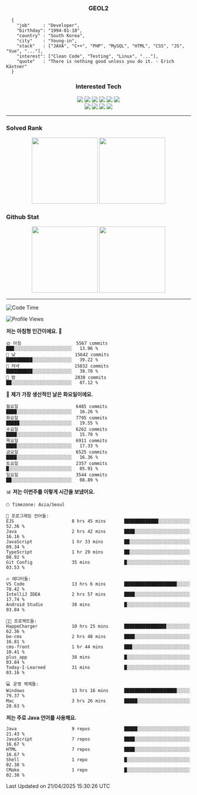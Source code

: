 <div align="center">

  ### GEOL2
</div>

```
  {
    "job"     : "Developer",
    "birthday": "1994-01-18",
    "country" : "South Korea",
    "city"    : "Young-in",
    "stack"   : ["JAVA", "C++", "PHP", "MySQL", "HTML", "CSS", "JS", "Vue", "..."],
    "interest": ["Clean Code", "Testing", "Linux", "..."], 
    "quote"   : "There is nothing good unless you do it. - Erich Kästner"
  }
  ```
  
<div align="center">
  
  ### Interested Tech
  
  <img src="https://img.shields.io/badge/Laravel-F05340?style=flat-square&logo=Laravel&logoColor=white">
  <img src="https://img.shields.io/badge/SpringBoot-6DB33F?style=flat-square&logo=SpringBoot&logoColor=white">
  <img src="https://img.shields.io/badge/-NestJs-ea2845?style=flat-square&logo=nestjs&logoColor=white">
  <img src="https://img.shields.io/badge/Express-000000?style=flat-square&logo=Express&logoColor=white">
  <img src="https://img.shields.io/badge/Three.js-000000?style=flat-square&logo=Three.js&logoColor=white">
  <img src="https://img.shields.io/badge/OpenAI-%23412991?style=flat-square&logo=openai&logoColor=white">
  <br>
  <img src="https://img.shields.io/badge/Java-ED8B00?style=flat-square&logo=openjdk&logoColor=white">
  <img src="https://img.shields.io/badge/JavaScript-F7DF1E?style=flat-square&logo=JavaScript&logoColor=black">
  <img src="https://img.shields.io/badge/TypeScript-007acc?style=flat-square&logo=TypeScript&logoColor=black">
  <img src="https://img.shields.io/badge/MySQL-4479A1?style=flat-square&logo=mysql&logoColor=white"><br>

</div>

------------

  ### Solved Rank
  
  <div align="center">
    <img height="180em" src="https://mazassumnida.wtf/api/v2/generate_badge?boj=geol2">
    <img height="180em" src="https://leetcard.jacoblin.cool/Geol2?theme=light&font=Gugi&border=0&radius=20">
  </div>
  
  ### Github Stat 
  <div align="center">
    <img height="180em" src="https://github-readme-stats-git-masterrstaa-rickstaa.vercel.app/api?username=geol2&show_icons=true&theme=dark">
    <img height="180em" src="https://github-readme-stats-git-masterrstaa-rickstaa.vercel.app/api/top-langs/?username=geol2&show_icons=true&hide=css,scss,html&layout=compact&theme=dark&count_private=true&langs_count=8">
  </div>
  
------------
<!--START_SECTION:waka-->
![Code Time](http://img.shields.io/badge/Code%20Time-4%2C086%20hrs%2024%20mins-blue)

![Profile Views](http://img.shields.io/badge/Profile%20Views-0-blue)

**저는 아침형 인간이에요. 🐤** 

```text
🌞 아침                     5567 commits        ███░░░░░░░░░░░░░░░░░░░░░░   13.96 % 
🌆 낮　                     15642 commits       ██████████░░░░░░░░░░░░░░░   39.22 % 
🌃 저녁                     15832 commits       ██████████░░░░░░░░░░░░░░░   39.70 % 
🌙 밤　                     2838 commits        ██░░░░░░░░░░░░░░░░░░░░░░░   07.12 % 
```
📅 **제가 가장 생산적인 날은 화요일이에요.** 

```text
월요일                      6485 commits        ████░░░░░░░░░░░░░░░░░░░░░   16.26 % 
화요일                      7795 commits        █████░░░░░░░░░░░░░░░░░░░░   19.55 % 
수요일                      6262 commits        ████░░░░░░░░░░░░░░░░░░░░░   15.70 % 
목요일                      6911 commits        ████░░░░░░░░░░░░░░░░░░░░░   17.33 % 
금요일                      6525 commits        ████░░░░░░░░░░░░░░░░░░░░░   16.36 % 
토요일                      2357 commits        █░░░░░░░░░░░░░░░░░░░░░░░░   05.91 % 
일요일                      3544 commits        ██░░░░░░░░░░░░░░░░░░░░░░░   08.89 % 
```


📊 **저는 이번주를 이렇게 시간을 보냈어요.** 

```text
🕑︎ Timezone: Asia/Seoul

💬 프로그래밍 언어들: 
EJS                      8 hrs 45 mins       █████████████░░░░░░░░░░░░   52.36 % 
Java                     2 hrs 42 mins       ████░░░░░░░░░░░░░░░░░░░░░   16.16 % 
JavaScript               1 hr 33 mins        ██░░░░░░░░░░░░░░░░░░░░░░░   09.34 % 
TypeScript               1 hr 29 mins        ██░░░░░░░░░░░░░░░░░░░░░░░   08.92 % 
Git Config               35 mins             █░░░░░░░░░░░░░░░░░░░░░░░░   03.53 % 

🔥 에디터들: 
VS Code                  13 hrs 6 mins       ████████████████████░░░░░   78.42 % 
IntelliJ IDEA            2 hrs 57 mins       ████░░░░░░░░░░░░░░░░░░░░░   17.74 % 
Android Studio           38 mins             █░░░░░░░░░░░░░░░░░░░░░░░░   03.84 % 

🐱‍💻 프로젝트들: 
HappeCharger             10 hrs 25 mins      ████████████████░░░░░░░░░   62.36 % 
be-cms                   2 hrs 48 mins       ████░░░░░░░░░░░░░░░░░░░░░   16.81 % 
cms-front                1 hr 44 mins        ███░░░░░░░░░░░░░░░░░░░░░░   10.41 % 
plus_app                 38 mins             █░░░░░░░░░░░░░░░░░░░░░░░░   03.84 % 
Today-I-Learned          31 mins             █░░░░░░░░░░░░░░░░░░░░░░░░   03.16 % 

💻 운영 체제들: 
Windows                  13 hrs 16 mins      ████████████████████░░░░░   79.37 % 
Mac                      3 hrs 26 mins       █████░░░░░░░░░░░░░░░░░░░░   20.63 % 
```

**저는 주로 Java 언어를 사용해요.** 

```text
Java                     9 repos             █████░░░░░░░░░░░░░░░░░░░░   21.43 % 
JavaScript               7 repos             ████░░░░░░░░░░░░░░░░░░░░░   16.67 % 
HTML                     7 repos             ████░░░░░░░░░░░░░░░░░░░░░   16.67 % 
Shell                    1 repo              █░░░░░░░░░░░░░░░░░░░░░░░░   02.38 % 
CMake                    1 repo              █░░░░░░░░░░░░░░░░░░░░░░░░   02.38 % 
```




 Last Updated on 21/04/2025 15:30:26 UTC
<!--END_SECTION:waka-->

<div align="center">
  
  <!-- [![Hits](https://hits.seeyoufarm.com/api/count/incr/badge.svg?url=https%3A%2F%2Fgithub.com%2Fgeol2&count_bg=%2379C83D&title_bg=%23555555&icon=myspace.svg&icon_color=%23E7E7E7&title=hits&edge_flat=false)](https://hits.seeyoufarm.com) -->
  
</div>

<!--
**Geol2/Geol2** is a ✨ _special_ ✨ repository because its `README.md` (this file) appears on your GitHub profile.

Here are some ideas to get you started:
- 🔭 I’m currently working on ...
- 🌱 I’m currently learning ...
- 👯 I’m looking to collaborate on ...
- 🤔 I’m looking for help with ...
- 💬 Ask me about ...
- 📫 How to reach me: ...
- 😄 Pronouns: ...
- ⚡ Fun fact: ...
-->
